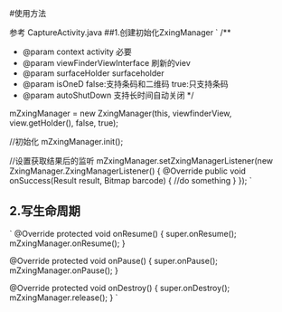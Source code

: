 #使用方法

参考 CaptureActivity.java
##1.创建初始化ZxingManager
`
/**
 * @param context                 activity 必要
 * @param viewFinderViewInterface 刷新的viev
 * @param surfaceHolder           surfaceholder
 * @param isOneD                  false:支持条码和二维码 true:只支持条码
 * @param autoShutDown            支持长时间自动关闭
 */

mZxingManager = new ZxingManager(this, viewfinderView, view.getHolder(), false, true);

//初始化
mZxingManager.init();

//设置获取结果后的监听
mZxingManager.setZxingManagerListener(new ZxingManager.ZxingManagerListener() {
          @Override
          public void onSuccess(Result result, Bitmap barcode) {
              //do something
          }
      });
`
## 2.写生命周期
`
@Override
protected void onResume() {
    super.onResume();
    mZxingManager.onResume();
}

@Override
protected void onPause() {
    super.onPause();
    mZxingManager.onPause();
}

@Override
protected void onDestroy() {
    super.onDestroy();
    mZxingManager.release();
}
`


